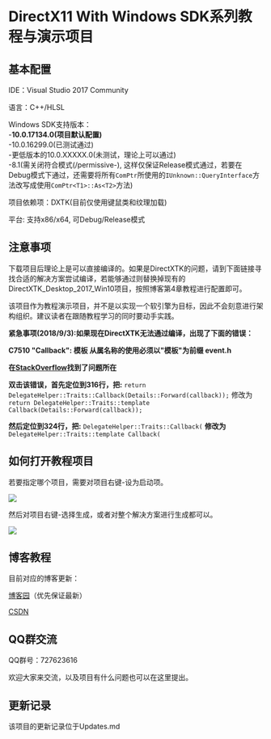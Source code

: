 # DirectX11 With Windows SDK系列教程与演示项目

## 基本配置
IDE：Visual Studio 2017 Community

语言：C++/HLSL

Windows SDK支持版本：</br>
-**10.0.17134.0(项目默认配置)**</br>
-10.0.16299.0(已测试通过)</br>
-更低版本的10.0.XXXXX.0(未测试，理论上可以通过)</br>
-8.1(需关闭符合模式(/permissive-), 这样仅保证Release模式通过，若要在Debug模式下通过，还需要将所有`ComPtr`所使用的`IUnknown::QueryInterface`方法改写成使用`ComPtr<T1>::As<T2>`方法)


项目依赖项：DXTK(目前仅使用键鼠类和纹理加载)

平台: 支持x86/x64, 可Debug/Release模式


## 注意事项
下载项目后理论上是可以直接编译的。如果是DirectXTK的问题，请到下面链接寻找合适的解决方案尝试编译，若能够通过则替换掉现有的DirectXTK_Desktop_2017_Win10项目，按照博客第4章教程进行配置即可。

该项目作为教程演示项目，并不是以实现一个软引擎为目标，因此不会刻意进行架构组织。建议读者在跟随教程学习的同时要动手实践。

**紧急事项(2018/9/3):如果现在DirectXTK无法通过编译，出现了下面的错误：**</font>

**C7510 "Callback": 模板 从属名称的使用必须以"模板"为前缀 event.h**</font>

**在**[**StackOverflow**](https://stackoverflow.com/questions/51864528/update-visual-studio-2017-now-getting-compile-error-c7510-callback-use-of-d)**找到了问题所在**

**双击该错误，首先定位到316行，把:** `return DelegateHelper::Traits::Callback(Details::Forward(callback));` 修改为 `return DelegateHelper::Traits::template Callback(Details::Forward(callback));`

**然后定位到324行，把:** `DelegateHelper::Traits::Callback(` **修改为** `DelegateHelper::Traits::template Callback(`

## 如何打开教程项目
若要指定哪个项目，需要对项目右键-设为启动项。

![](https://github.com/MKXJun/DirectX11-With-Windows-SDK/blob/master/MarkdownFiles/001.jpg)

然后对项目右键-选择生成，或者对整个解决方案进行生成都可以。

![](https://github.com/MKXJun/DirectX11-With-Windows-SDK/blob/master/MarkdownFiles/002.jpg)

## 博客教程

目前对应的博客更新：

[博客园](https://www.cnblogs.com/X-Jun/p/9028764.html)（优先保证最新）

[CSDN](https://blog.csdn.net/x_jun96/article/details/80293670)

## QQ群交流

QQ群号：727623616

欢迎大家来交流，以及项目有什么问题也可以在这里提出。


## 更新记录

该项目的更新记录位于Updates.md

